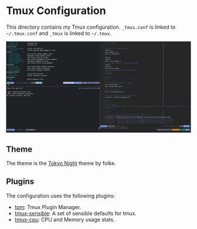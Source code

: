 # Tmux Configuration

This directory contains my Tmux configuration. `_tmux.conf` is linked to
`~/.tmux.conf` and `_tmux` is linked to `~/.tmux`.

![Tmux Screenshot](tmux.png)

## Theme

The theme is the [Tokyo
Night](https://github.com/folke/tokyonight.nvim/tree/main/extras/tmux) theme by
folke.

## Plugins

The configuration uses the following plugins:

- [tpm](https://github.com/tmux-plugins/tpm): Tmux Plugin Manager.
- [tmux-sensible](https://github.com/tmux-plugins/tmux-sensible): A set of
  sensible defaults for tmux.
- [tmux-cpu](https://github.com/tmux-plugins/tmux-cpu): CPU and Memory usage
  stats.
